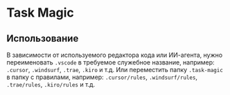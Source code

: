 # Task Magic

## Использование

В зависимости от используемого редактора кода или ИИ-агента, нужно переименовать `.vscode` в требуемое служебное название, например: `.cursor`, `.windsurf`, `.trae`, `.kiro` и т.д.
Или переместить папку `.task-magic` в папку с правилами, например: `.cursor/rules`, `.windsurf/rules`, `.trae/rules`, `.kiro/rules` и т.д.
